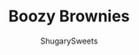 ---
layout: ../../layouts/MarkdownPostLayout.astro
title: Boozy Brownies
author: ShugarySweets
pubDate: 2019-01-15
description: "It’s brownies and it’s booze. Need I say more? These rich Boozy Brownies are spiked with Bailey’s Irish Cream and topped with chocolate covered espresso beans for even more of a kick."
image_url: https://www.shugarysweets.com/wp-content/uploads/2013/01/boozy.jpg
tags: ["Brownies and Bars","American"]
calories: 383
protein: 4
carbohydrates: 56
fats: 16
fiber: 2
ingredients: ["4 ounce unsweetened chocolate baking squares","1/2 cup unsalted butter","1 cup granulated sugar","1 cup light brown sugar, packed","3 large eggs","2 teaspoons espresso powder (I used King Arthur flour brand)","2 Tablespoons Bailey's Irish Cream","1 1/2 cup all-purpose flour","1/2 teaspoon kosher salt","2 ounce unsweetened chocolate baking squares","2 Tablespoons butter","2 teaspoons espresso powder","3 Tablespoons heavy cream","2 Tablespoons Bailey's Irish Cream","2 1/2 cups powdered sugar","1/4 cup chocolate covered espresso beans, coarsely chopped"]
serves: 16
time: "1 hour"
prepTime: "15 minutes"
instructions: ["For the brownies, melt baking chocolate with butter in a saucepan over low heat. Stir occasionally until completely melted. Remove from heat.","Pour chocolate into mixing bowl, add sugars. Stir well. Add in eggs, espresso powder and Bailey's. Add in flour and salt, stirring until blended.","Spread batter into a parchment paper lined 11x7 baking pan. Bake in a 325 degree oven for about 25-30 minutes, or until brownies appear set on top. Remove and cool completely.","For the frosting, melt baking squares with butter on low heat. Stir until completely melted. Transfer to large mixing bowl. Beat in espresso powder, heavy cream, Bailey's and powdered sugar. Beat for 2-3 minutes until completely combined. Add more cream if necessary to get desired consistency. Spread over cooled brownies and sprinkle immediately with chopped espresso beans. Refrigerate until set, about one hour. Cut and enjoy!"]
nutrition: ["383 calories","56 grams carbohydrates","58 milligrams cholesterol","16 grams fat","2 grams fiber","4 grams protein","9 grams saturated fat","73 milligrams sodium","43 grams sugar","0 grams trans fat","5 grams unsaturated fat"]
---